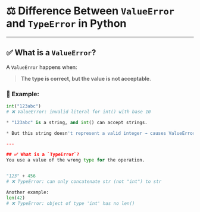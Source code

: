 # ⚖️ Difference Between `ValueError` and `TypeError` in Python

---

## ✅ What is a `ValueError`?

A `ValueError` happens when:
> **The type is correct, but the value is not acceptable**.

### 📌 Example:
```python
int("123abc")  
# ❌ ValueError: invalid literal for int() with base 10

* "123abc" is a string, and int() can accept strings.

* But this string doesn't represent a valid integer → causes ValueError.

---

## ✅ What is a `TypeError`?
You use a value of the wrong type for the operation.


"123" + 456  
# ❌ TypeError: can only concatenate str (not "int") to str

Another example:
len(42)  
# ❌ TypeError: object of type 'int' has no len()
